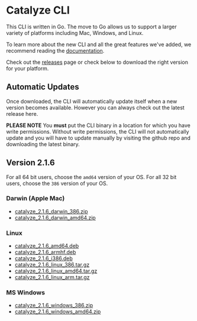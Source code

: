 # Catalyze CLI

This CLI is written in Go. The move to Go allows us to support a larger variety of platforms including Mac, Windows, and Linux.

To learn more about the new CLI and all the great features we've added, we recommend reading the [documentation](https://github.com/catalyzeio/cli/blob/master/Docs.md).

Check out the [releases](https://github.com/catalyzeio/cli/releases) page or check below to download the right version for your platform.

## Automatic Updates

Once downloaded, the CLI will automatically update itself when a new version becomes available. However you can always check out the latest release here.

**PLEASE NOTE** You **must** put the CLI binary in a location for which you have write permissions. Without write permissions, the CLI will not automatically update and you will have to update manually by visiting the github repo and downloading the latest binary.

## Version 2.1.6

For all 64 bit users, choose the `amd64` version of your OS. For all 32 bit users, choose the `386` version of your OS.

### Darwin (Apple Mac)

 * [catalyze\_2.1.6\_darwin\_386.zip](https://github.com/catalyzeio/cli/releases/download/2.1.6/catalyze_2.1.6_darwin_386.zip)
 * [catalyze\_2.1.6\_darwin\_amd64.zip](https://github.com/catalyzeio/cli/releases/download/2.1.6/catalyze_2.1.6_darwin_amd64.zip)

### Linux

 * [catalyze\_2.1.6\_amd64.deb](https://github.com/catalyzeio/cli/releases/download/2.1.6/catalyze_2.1.6_amd64.deb)
 * [catalyze\_2.1.6\_armhf.deb](https://github.com/catalyzeio/cli/releases/download/2.1.6/catalyze_2.1.6_armhf.deb)
 * [catalyze\_2.1.6\_i386.deb](https://github.com/catalyzeio/cli/releases/download/2.1.6/catalyze_2.1.6_i386.deb)
 * [catalyze\_2.1.6\_linux\_386.tar.gz](https://github.com/catalyzeio/cli/releases/download/2.1.6/catalyze_2.1.6_linux_386.tar.gz)
 * [catalyze\_2.1.6\_linux\_amd64.tar.gz](https://github.com/catalyzeio/cli/releases/download/2.1.6/catalyze_2.1.6_linux_amd64.tar.gz)
 * [catalyze\_2.1.6\_linux\_arm.tar.gz](https://github.com/catalyzeio/cli/releases/download/2.1.6/catalyze_2.1.6_linux_arm.tar.gz)

### MS Windows

 * [catalyze\_2.1.6\_windows\_386.zip](https://github.com/catalyzeio/cli/releases/download/2.1.6/catalyze_2.1.6_windows_386.zip)
 * [catalyze\_2.1.6\_windows\_amd64.zip](https://github.com/catalyzeio/cli/releases/download/2.1.6/catalyze_2.1.6_windows_amd64.zip)
